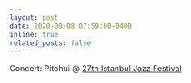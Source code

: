 ```yaml
---
layout: post
date: 2020-09-08 07:59:00-0400
inline: true
related_posts: false
---
```


Concert: Pitohui @ [27th Istanbul Jazz Festival](https://caz.iksv.org/en/news/the-27th-istanbul-jazz-festival-to-be-held-with-a-new-programme-in-september)
